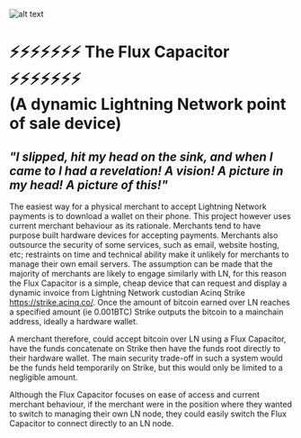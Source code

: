 ![alt text](https://i.imgur.com/1N4AZjE.png)

# ⚡⚡⚡⚡⚡⚡⚡ The Flux Capacitor ⚡⚡⚡⚡⚡⚡⚡ </br> (A dynamic Lightning Network point of sale device) 

## *"I slipped, hit my head on the sink, and when I came to I had a revelation!  A vision!  A picture in my head!  A picture of this!"*

The easiest way for a physical merchant to accept Lightning Network payments is to download a wallet on their phone. This project however uses current merchant behaviour as its rationale. Merchants tend to have purpose built hardware devices for accepting payments. Merchants also outsource the security of some services, such as email, website hosting, etc; restraints on time and technical ability make it unlikely for merchants to manage their own email servers. The assumption can be made that the majority of merchants are likely to engage similarly with LN, for this reason the Flux Capacitor is a simple, cheap device that can request and display a dynamic invoice from Lightning Network custodian Acinq Strike https://strike.acinq.co/. Once the amount of bitcoin earned over LN reaches a specified amount (ie 0.001BTC) Strike outputs the bitcoin to a mainchain address, ideally a hardware wallet. 

A merchant therefore, could accept bitcoin over LN using a Flux Capacitor, have the funds concatenate on Strike then have the funds root directly to their hardware wallet. The main security trade-off in such a system would be the funds held temporarily on Strike, but this would only be limited to a negligible amount.

Although the Flux Capacitor focuses on ease of access and current merchant behaviour, if the merchant were in the position where they wanted to switch to managing their own LN node, they could easily switch the Flux Capacitor to connect directly to an LN node.

